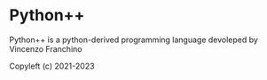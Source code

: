 # Python++
Python++ is a python-derived programming language devoleped by Vincenzo Franchino

Copyleft (c) 2021-2023
